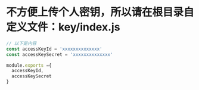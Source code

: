 # 不方便上传个人密钥，所以请在根目录自定义文件：key/index.js
```javascript
// 以下是内容
const accessKeyId = 'xxxxxxxxxxxxxx'
const accessKeySecret = 'xxxxxxxxxxxxxx'

module.exports ={
  accessKeyId,
  accessKeySecret
}

```